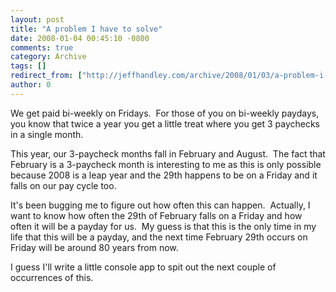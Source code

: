 ```yaml
---
layout: post
title: "A problem I have to solve"
date: 2008-01-04 00:45:10 -0800
comments: true
category: Archive
tags: []
redirect_from: ["http://jeffhandley.com/archive/2008/01/03/a-problem-i-have-to-solve.aspx"].aspx
author: 0
---
```

<!-- more -->
<p>We get paid bi-weekly on Fridays.  For those of you on bi-weekly paydays, you know that twice a year you get a little treat where you get 3 paychecks in a single month.</p>  <p>This year, our 3-paycheck months fall in February and August.  The fact that February is a 3-paycheck month is interesting to me as this is only possible because 2008 is a leap year and the 29th happens to be on a Friday and it falls on our pay cycle too.</p>  <p>It's been bugging me to figure out how often this can happen.  Actually, I want to know how often the 29th of February falls on a Friday and how often it will be a payday for us.  My guess is that this is the only time in my life that this will be a payday, and the next time February 29th occurs on Friday will be around 80 years from now.</p>  <p>I guess I'll write a little console app to spit out the next couple of occurrences of this.</p>

